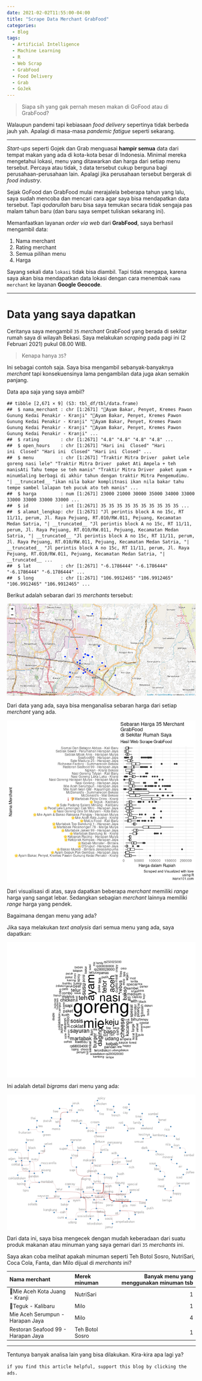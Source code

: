 ```yaml
---
date: 2021-02-02T11:55:00-04:00
title: "Scrape Data Merchant GrabFood"
categories:
  - Blog
tags:
  - Artificial Intelligence
  - Machine Learning
  - R
  - Web Scrap
  - GrabFood
  - Food Delivery
  - Grab
  - GoJek
---
```


> Siapa sih yang gak pernah mesen makan di GoFood atau di GrabFood?

Walaupun pandemi tapi kebiasaan *food delivery* sepertinya tidak berbeda
jauh yah. Apalagi di masa-masa *pandemic fatigue* seperti sekarang.

-----

*Start-ups* seperti Gojek dan Grab menguasai **hampir semua** data dari
tempat makan yang ada di kota-kota besar di Indonesia. Minimal mereka
mengetahui lokasi, menu yang ditawarkan dan harga dari setiap menu
tersebut. Percaya atau tidak, `3` data tersebut cukup berguna bagi
perusahaan-perusahaan lain. Apalagi jika perusahaan tersebut bergerak di
*food industry*.

Sejak GoFood dan GrabFood mulai merajalela beberapa tahun yang lalu,
saya sudah mencoba dan mencari cara agar saya bisa mendapatkan data
tersebut. Tapi *qodarullah* baru bisa saya temukan secara tidak sengaja
pas malam tahun baru (dan baru saya sempet tuliskan sekarang ini).

Memanfaatkan layanan *order via web* dari **GrabFood**, saya berhasil
mengambil data:

1.  Nama merchant
2.  Rating merchant
3.  Semua pilihan menu
4.  Harga

Sayang sekali data `lokasi` tidak bisa diambil. Tapi tidak mengapa,
karena saya akan bisa mendapatkan data lokasi dengan cara menembak `nama
merchant` ke layanan **Google Geocode**.

-----

# Data yang saya dapatkan

Ceritanya saya mengambil `35` *merchant* GrabFood yang berada di sekitar
rumah saya di wilayah Bekasi. Saya melakukan *scraping* pada pagi ini (2
Februari 2021) pukul 08.00 WIB.

> Kenapa hanya `35`?

Ini sebagai contoh saja. Saya bisa mengambil sebanyak-banyaknya
*merchant* tapi konsekuensinya lama pengambilan data juga akan semakin
panjang.

Data apa saja yang saya ambil?

    ## tibble [2,671 × 9] (S3: tbl_df/tbl/data.frame)
    ##  $ nama_merchant : chr [1:2671] "🌟Ayam Bakar, Penyet, Kremes Pawon Gunung Kedai Penakir - Kranji" "🌟Ayam Bakar, Penyet, Kremes Pawon Gunung Kedai Penakir - Kranji" "🌟Ayam Bakar, Penyet, Kremes Pawon Gunung Kedai Penakir - Kranji" "🌟Ayam Bakar, Penyet, Kremes Pawon Gunung Kedai Penakir - Kranji" ...
    ##  $ rating        : chr [1:2671] "4.8" "4.8" "4.8" "4.8" ...
    ##  $ open_hours    : chr [1:2671] "Hari ini  Closed" "Hari ini  Closed" "Hari ini  Closed" "Hari ini  Closed" ...
    ##  $ menu          : chr [1:2671] "Traktir Mitra Driver  paket Lele goreng nasi lele" "Traktir Mitra Driver  paket Ati Ampela + teh manisAti Tahu tempe se teh manis" "Traktir Mitra Driver  paket ayam + minumSaling berbagi di akhir tahun dengan traktir Mitra Pengemudimu.        "| __truncated__ "ikan nila bakar komplitnasi ikan nila bakar tahu tempe sambel lalapan teh pucuk ato teh manis" ...
    ##  $ harga         : num [1:2671] 23000 21000 30000 35000 34000 33000 33000 33000 33000 33000 ...
    ##  $ id            : int [1:2671] 35 35 35 35 35 35 35 35 35 35 ...
    ##  $ alamat_lengkap: chr [1:2671] "Jl perintis block A no 15c, RT 11/11, perum, Jl. Raya Pejuang, RT.010/RW.011, Pejuang, Kecamatan Medan Satria, "| __truncated__ "Jl perintis block A no 15c, RT 11/11, perum, Jl. Raya Pejuang, RT.010/RW.011, Pejuang, Kecamatan Medan Satria, "| __truncated__ "Jl perintis block A no 15c, RT 11/11, perum, Jl. Raya Pejuang, RT.010/RW.011, Pejuang, Kecamatan Medan Satria, "| __truncated__ "Jl perintis block A no 15c, RT 11/11, perum, Jl. Raya Pejuang, RT.010/RW.011, Pejuang, Kecamatan Medan Satria, "| __truncated__ ...
    ##  $ lat           : chr [1:2671] "-6.1786444" "-6.1786444" "-6.1786444" "-6.1786444" ...
    ##  $ long          : chr [1:2671] "106.9912465" "106.9912465" "106.9912465" "106.9912465" ...

Berikut adalah sebaran dari `35` *merchants* tersebut:

<img src="https://raw.githubusercontent.com/ikanx101/ikanx101.github.io/master/_posts/Grab/Sebaran.png" width="800" />

Dari data yang ada, saya bisa menganalisa sebaran harga dari setiap
*merchant* yang ada.

<img src="https://raw.githubusercontent.com/ikanx101/ikanx101.github.io/master/_posts/Grab/post_files/figure-gfm/unnamed-chunk-3-1.png" style="display: block; margin: auto;" />

Dari visualisasi di atas, saya dapatkan beberapa *merchant* memiliki
*range* harga yang sangat lebar. Sedangkan sebagian *merchant* lainnya
memiliki *range* harga yang pendek.

Bagaimana dengan menu yang ada?

Jika saya melakukan *text analysis* dari semua menu yang ada, saya
dapatkan:

<img src="https://raw.githubusercontent.com/ikanx101/ikanx101.github.io/master/_posts/Grab/post_files/figure-gfm/unnamed-chunk-4-1.png" style="display: block; margin: auto;" />

Ini adalah detail *bigrams* dari menu yang ada:

<img src="https://raw.githubusercontent.com/ikanx101/ikanx101.github.io/master/_posts/Grab/post_files/figure-gfm/unnamed-chunk-5-1.png" style="display: block; margin: auto;" />

Dari data ini, saya bisa mengecek dengan mudah keberadaan dari suatu
produk makanan atau minuman yang saya gemari dari `35` *merchants* ini.

Saya akan coba melihat apakah minuman seperti Teh Botol Sosro,
NutriSari, Coca Cola, Fanta, dan Milo dijual di *merchants* ini?

| Nama merchant                      | Merek minuman   | Banyak menu yang menggunakan minuman tsb |
| :--------------------------------- | :-------------- | ---------------------------------------: |
| 🌟Mie Aceh Kota Juang - Kranji      | NutriSari       |                                        1 |
| 🌟Teguk - Kalibaru                  | Milo            |                                        1 |
| Mie Aceh Serumpun - Harapan Jaya   | Milo            |                                        4 |
| Restoran Seafood 99 - Harapan Jaya | Teh Botol Sosro |                                        1 |

-----

Tentunya banyak analisa lain yang bisa dilakukan. Kira-kira apa lagi ya?

`if you find this article helpful, support this blog by clicking the
ads.`
